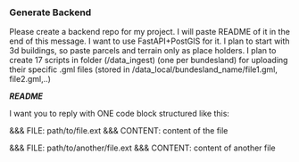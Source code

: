 ### Generate Backend
Please create a backend  repo for my project. I will paste README of it in the end of this message.
I want to use FastAPI+PostGIS for it. I plan to start with 3d buildings, so paste parcels and terrain only as place holders. I plan to create 17 scripts in folder (/data_ingest) (one per bundesland) for uploading their specific .gml files (stored in /data_local/bundesland_name/file1.gml, file2.gml,..)

**___README___**

I want you to reply with ONE code block structured like this:

&&& FILE: path/to/file.ext
&&& CONTENT:
content
of
the
file

&&& FILE: path/to/another/file.ext
&&& CONTENT:
content
of
another
file
